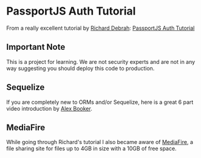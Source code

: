 # PassportJS Auth Tutorial

From a really excellent tutorial by [Richard Debrah](https://richard-debrah.herokuapp.com/): [PassportJS Auth Tutorial](https://github.com/GM456742/PassportJS_Auth_Tutorial)

## Important Note
This is a project for learning. We are not security experts and are not in any way suggesting you should deploy this code to production.

## Sequelize
If you are completely new to ORMs and/or Sequelize, here is a great 6 part video introduction by [Alex Booker](https://twitter.com/bookercodes).

## MediaFire
While going through Richard's tutorial I also became aware of [MediaFire](https://www.mediafire.com/), a file sharing site for files up to 4GB in size with a 10GB of free space.
